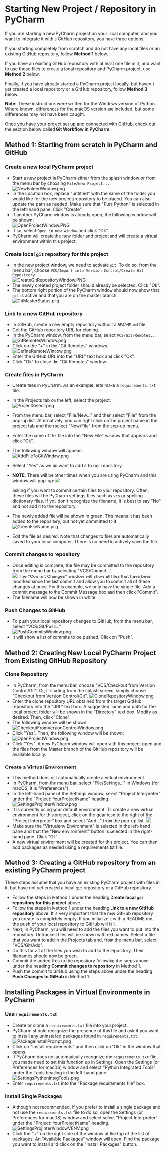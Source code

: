# Starting New Project / Repository in PyCharm
If you are starting a new PyCharm project on your local computer, and you want
to integrate it with a GitHub repository, you have three options.  

If you starting completely from scratch and do not have any local files
or an existing GitHub repository, follow __Method 1__ below.

If you have an existing GitHub repository with at least one file in it, and 
want to use those files to create a local repository and PyCharm project, use
__Method 2__ below.  

Finally, if you have already started a PyCharm project locally, but haven't yet 
created a local repository or a GitHub repository, follow __Method 3__ below.

__Note:__ These instructions were written for the Windows version of Python.
Where known, differences for the macOS version are included, but some 
differences may not have been caught.

Once you have your project set up and connected with GitHub, check out the
section below called __Git Workflow in PyCharm__.

## Method 1:  Starting from scratch in PyCharm and GitHub
### Create a new local PyCharm project
* Start a new project in PyCharm either from the splash window or from the 
menu bar by choosing `File/New Project...`
![NewFolderWindow.png](images/NewFolderWindow.PNG)
* In the Location box, replace "untitled" with the name of the folder you
would like for the new project/repository to be placed.  You can also update
the path as needed.  Make sure that "Pure Python" is selected in the left-hand
pane.  Click "Create".
* If another PyCharm window is already open, the following window will be
shown:  
![OpenProjectWindow.PNG](images/OpenProjectWindow.PNG)
* If so, select `Open in new window` and click "Ok".
* PyCharm will create the new folder and project and will create a virtual
environment within this project.

### Create local `git` repository for this project
* In the new project window, we need to activate `git`.  To do so, from the
menu bar, choose `VCS/Import into Version Control/Create Git Repository...`  
![CreateGitRepositoryWindow.PNG](images/CreateGitRepositoryWindow.PNG)
* The newly created project folder should already be selected.  Click "Ok".
* The bottom right portion of the PyCharm window should now show that `git`
is active and that you are on the master branch.  
![GitMasterStatus.png](images/GitMasterStatus.PNG)

### Link to a new GitHub repository
* In GitHub, create a new empty repository without a `README.md` file.
* Get the GitHub repository URL for cloning.
* In the PyCharm window, from the menu bar, select `VCS/Git/Remotes...`
![GitRemotesWindow.png](images/GitRemotesWindow.PNG)
* Click on the "+" in the "Git Remotes" windows.  
![DefineRemoteWindow.png](images/DefineRemoteWindow.PNG)
* Enter the GitHub URL into the "URL" text box and click "Ok".
* Click "Ok" to close the "Git Remotes" window.

### Create files in PyCharm
* Create files in PyCharm.  As an example, lets make a `requirements.txt` file.
* In the Projects tab on the left, select the project:    
![ProjectSelect.png](images/ProjectSelect.PNG)
* From the menu bar, select "File/New..." and then select "File" from the 
pop-up list.  Alternatively, you can right click on the project name in the
project tab and then select "New/File" from the pop-up menu.
* Enter the name of the file into the "New File" window that appears and click
"Ok".
* The following window will appear:  
![AddFileToGitWindow.png](images/AddFileToGitWindow.PNG)
* Select "Yes" as we do want to add it to our repository.
* __NOTE__:  There will be other times when you are using PyCharm and this
window will pop-up:  ![](images/VcsCommitWindow.PNG) 
  
  asking if you want to commit certain files to your
  repository.  Often, these files will be PyCharm settings files such as `vcs`
  or spelling dictionary files.  If you don't recognize the filename, it is 
  best to say "No" and not add it to the repository.
* The newly added file will be shown in green.  This means it has been added
to the repository, but not yet committed to it.  
![GreenFileName.png](images/GreenFileName.PNG)
* Edit the file as desired.  Note that changes to files are automatically saved
to your local computer.  There is no need to actively save the file.
### Commit changes to repository
* Once editing is complete, the file may be committed to the repository from
the menu bar by selecting "VCS/Commit...".  
![](images/CommitChangesWindow.PNG)
The "Commit Changes" window will show all files that have been modified since
the last commit and allow you to commit all of these changes at once.  For this
example, we only have the single file.  Add a commit message to the
Commit Message box and then click "Commit".  
* The filename will now be shown in white.  

### Push Changes to GitHub
* To push your local repository changes to GitHub, from the menu bar, select
"VCS/Git/Push..."  
![PushCommitsWindow.png](images/PushCommitsWindow.PNG)
* It will show a list of commits to be pushed.  Click on "Push".

## Method 2:  Creating New Local PyCharm Project from Existing GitHub Repository
### Clone Repository
* In PyCharm, from the menu bar, choose "VCS/Checkout from Version Control/Git".
Or, if starting from the splash screen, simply choose "Checkout from Version 
Control/Git".
![CloneRepositoryWindow.png](images/CloneRepositoryWindow.PNG)
* Enter the clone repository URL obtained from the target GitHub repository
into the "URL" text box.  A suggested name and path for the local project 
folder will be shown in the "Directory" text box.  Modify as desired.  Then,
click "Clone".
* The following window will be shown:    
![CheckoutFromVersionControlWindow.png](images/CheckoutFromVersionControlWindow.PNG)
* Click "Yes".  Then, the following window will be shown:    
![OpenProjectWindow.png](images/OpenProjectWindow.PNG)
* Click "Yes".  A new PyCharm window will open with this project open and the
files from the Master branch of the GitHub repository will be available 
locally.
### Create a Virtual Environment
* This method does not automatically create a virtual environment.
* In PyCharm, from the menu bar, select "File/Settings..."  in Windows (for
macOS, it is "Preferences").
* In the left-hand pane of the Settings window, select "Project Interpreter"
under the "Project: YourProjectName" heading.
![SettingsProjInterWindow.png](images/SettingsProjInterWindow.PNG)
* It is currently using your default environment.  To create a new virtual
environment for this project, click on the gear icon to the right of the
"Project Interpreter" box and select "Add..." from the pop-up list.
![](images/AddPythonInterpreterWindow.PNG)
* Make sure the "Virtualenv Environment" is selected in the left-hand pane and
that the "New environment" button is selected in the right-hand pane.  Click
"Ok".
* A new virtual environment will be created for this project.  You can then
add packages as needed using a requirements.txt file.

## Method 3:  Creating a GitHub repository from an existing PyCharm project
These steps assume that you have an existing PyCharm project with files in it,
but have not yet created a local `git` repository or a GitHub repository.

* Follow the steps in Method 1 under the heading __Create local `git` 
repository for this project__ above.
* Follow the steps in Method 1 under the heading __Link to a new GitHub 
repository__ above.  It is very important that the new GitHub repository you 
create is completely empty.  If you initialize it with a README.md, the push 
of your local repository to GitHub will fail.
* Next, in PyCharm, you will need to add the files you want to put into the repository.
Untracked files will be shown with red names.  Select a file that you want
to add in the Projects tab and, from the menu bar, select "VCS/Git/Add".
* Do this for all of the files you wish to add to the repository.  Their 
filenames should now be green.  
* Commit the added files to the repository following the steps above under the
heading __Commit changes to repository__ in Method 1.
* Push the commit to GitHub using the steps above under the heading 
__Push Changes to GitHub__ in Method 1.
 



## Installing Packages in Virtual Environments in PyCharm
### Use `requirements.txt`
* Create or clone a `requirements.txt` file into your project.
* PyCharm should recognize the presence of this file and ask if you want to
install any uninstalled packages found in `requirements.txt`.  
![PackageInstallPrompt.png](images/PackageInstallPrompt.PNG)
* Click on "Install requirements" and then click on "Ok" in the window that
opens.
* If PyCharm does not automatically recognize the `requirements.txt` file,
you made need to set this function up in Settings.  Open the Settings (or
Preferences for macOS) window and select "Python Integrated Tools" under the
Tools heading in the left-hand pane.  
![SettingsPythonIntegTools.png](images/SettingsPythonIntegTools.PNG)
*  Enter `requirements.txt` into the "Package requirements file" box.

### Install Single Packages
* Although not recommended, if you prefer to install a single package and not
use the `requirements.txt` file to do so, open the Settings (or Preferences
for macOS) window and select select "Project Interpreter"
under the "Project: YourProjectName" heading.
![SettingsProjInterWindowVENV.png](images/SettingsProjInterWindowVENV.PNG)
* Click the "+" on the right side of the window at the top of the list of 
packages.  An "Available Packages" window will open.  Find the package you
want to install and click on the "Install Packages" button.
 